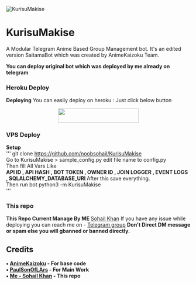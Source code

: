 ![KurisuMakise](https://telegra.ph/file/343adbad88ced796bc03a.jpg)
# KurisuMakise 

A Modular Telegram Anime Based Group Management bot. It's an edited version SaitamaBot which was created by AnimeKaizoku Team.

<b> You can deploy original bot which was deployed by me already on telegram </b> 

### Heroku Deploy
<b>Deploying</b>
You can easily deploy on heroku : Just click below button
<p align="center"><a href="https://heroku.com/deploy?template=https://github.com/noobsohail/KurisuMakise"> <img src="https://img.shields.io/badge/Deploy%20To%20Heroku-black?style=for-the-badge&logo=heroku" width="220" height="38.45"/></a></p>

### VPS Deploy
<b> Setup </b>
</br>
''' 
git clone https://github.com/noobsohail/KurisuMakise </br>
Go to KurisuMakise > sample_config.py edit file name to config.py </br>
Then fill All Vars Like </br>
<b> API ID , API HASH , BOT TOKEN , OWNER ID , JOIN LOGGER , EVENT LOGS , SQLALCHEMY_DATABASE_URI </b>
After this save everything. </br>
Then run bot python3 -m KurisuMakise </br>
'''


### This repo
<b> This Repo Current Manage By ME </b> [Sohail Khan](https://t.me/sohailkhan_anime)
If you have any issue while deploying you can reach me on - [Telegram group](https://t.me/indianimei)
<b> Don't Direct DM message or spam else you will gbanned or banned directly.


## Credits
▪️ [AnimeKaizoku](https://github.com/AnimeKaizoku) - <b> For base code </b> </br>
▪️ [PaulSonOfLArs](https://t.me/PaulSonofLars) - <b> For Main Work </b> </br>
▪️ [Me - Sohail Khan](https://t.me/sohailkhan_anime) - <b> This repo </b> </br>
